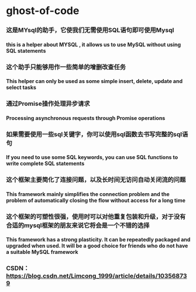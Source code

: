 # ghost-of-code

### 这是MYsql的助手，它使我们无需使用SQL语句即可使用Mysql
#### this is a helper about MYSQL , it allows us to use MySQL without using SQL statements


### 这个助手只能够用作一些简单的增删改查任务
#### This helper can only be used as some simple insert, delete, update and select tasks


### 通过Promise操作处理异步请求
#### Processing asynchronous requests through Promise operations


### 如果需要使用一些sql关键字，你可以使用sql函数去书写完整的sql语句
#### If you need to use some SQL keywords, you can use SQL functions to write complete SQL statements

### 这个框架主要简化了连接问题，以及长时间无访问自动关闭流的问题
#### This framework mainly simplifies the connection problem and the problem of automatically closing the flow without access for a long time

### 这个框架的可塑性很强，使用时可以对他重复包装和升级，对于没有合适的mysql框架的朋友来说它将会是一个不错的选择
#### This framework has a strong plasticity. It can be repeatedly packaged and upgraded when used. It will be a good choice for friends who do not have a suitable MySQL framework

### CSDN：https://blog.csdn.net/Limcong_1999/article/details/103568739
